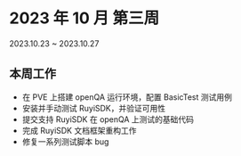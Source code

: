 # 2023 年 10 月 第三周

2023.10.23 ~ 2023.10.27

## 本周工作

- 在 PVE 上搭建 openQA 运行环境，配置 BasicTest 测试用例
- 安装并手动测试 RuyiSDK，并验证可用性
- 提交支持 RuyiSDK 在 openQA 上测试的基础代码
- 完成 RuyiSDK 文档框架重构工作
- 修复一系列测试脚本 bug
